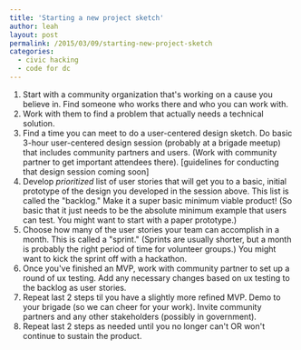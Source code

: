 ```yaml
---
title: 'Starting a new project sketch'
author: leah
layout: post
permalink: /2015/03/09/starting-new-project-sketch
categories:
  - civic hacking
  - code for dc
---
```


1. Start with a community organization that's working on a cause you believe in. Find someone who works there and who you can work with.
1. Work with them to find a problem that actually needs a technical solution.
1. Find a time you can meet to do a user-centered design sketch. Do basic 3-hour user-centered design session (probably at a brigade meetup) that includes community partners and users. (Work with community partner to get important attendees there). [guidelines for conducting that design session coming soon]
1. Develop *prioritized* list of user stories that will get you to a basic, initial prototype of the design you developed in the session above. This list is called the "backlog." Make it a super basic minimum viable product! (So basic that it just needs to be the absolute minimum example that users can test. You might want to start with a paper prototype.)
1. Choose how many of the user stories your team can accomplish in a month. This is called a "sprint." (Sprints are usually shorter, but a month is probably the right period of time for volunteer groups.) You might want to kick the sprint off with a hackathon.
1. Once you've finished an MVP, work with community partner to set up a round of ux testing. Add any necessary changes based on ux testing to the backlog as user stories.
1. Repeat last 2 steps til you have a slightly more refined MVP. Demo to your brigade (so we can cheer for your work). Invite community partners and any other stakeholders (possibly in government).
1. Repeat last 2 steps as needed until you no longer can't OR won't continue to sustain the product.
